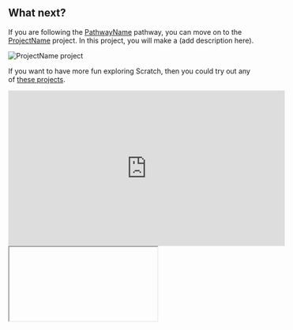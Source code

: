 ## What next?

If you are following the [PathwayName](https://projects.raspberrypi.org/en/raspberrypi/pathway-name) pathway, you can move on to the [ProjectName](https://projects.raspberrypi.org/en/projects/project-name) project. In this project, you will make a (add description here).

![ProjectName project](images/projectname-project.png)

If you want to have more fun exploring Scratch, then you could try out any of [these projects](https://projects.raspberrypi.org/en/projects?software%5B%5D=scratch&curriculum%5B%5D=%201).

 <iframe width="560" height="315" src="https://dacastdd.s.llnwi.net/signedurl-vz1/inline/vzaar/vza/55e/target/vza55e878b33da44ba913b4eeff3da3cfb_HD.mp4?p=112&s=1656000645&e=1656004245&X-Dacast-Vod=550f494c40a0246edad34d43cf5bfadc&h=ad97e0e7051fbfcf3414a1ccf19e3622 " frameborder="0" allowfullscreen></iframe>

<iframe> width: 100% src="https://www.youtube.com/embed/7sWmA4pTCuQ?list=PLQBFqko3_sHXjYk1jnQCt_Mqtqi5gWM6t" title="Why people volunteer with CoderDojo, and tips to align motivations." frameborder="0" allow="accelerometer; autoplay; clipboard-write; encrypted-media; gyroscope; picture-in-picture" allowfullscreen></iframe>

